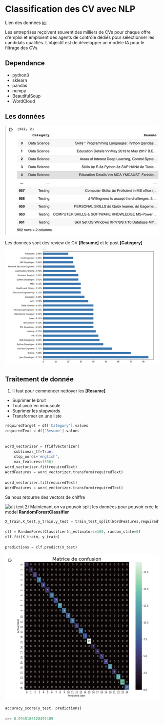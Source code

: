# Classification des CV avec NLP

Lien des données [ici](https://drive.google.com/file/d/1UMZm79V_wm2hE1Rq7mkXfR_DmQipB0aM/view?usp=sharing)

Les entreprises reçoivent souvent des milliers de CVs pour chaque offre d'emploi et emploient des agents de contrôle dédiés pour sélectionner les candidats qualifiés. L'objectif est de développer un modèle IA pour le filtrage des CVs.

## Dependance
- python3
- sklearn
- pandas 
- numpy
- BeautifulSoup
- WordCloud

## Les données

![alt text](img/vue_df.png "Logo Title Text 1")

Les données sont des review de CV **[Resume]** et le post **[Category]**

![alt text](img/value.png "Logo Title Text 1")


## Traitement de donnée 
1) Il faut pour commencer nettoyer les **[Resume]**
- Suprimer le bruit
- Tout avoir en minuscule
- Suprimer les stopwords
- Transformer en une liste

```python
requiredTarget = df['Category'].values
requiredText = df['Resume'].values


word_vectorizer = TfidfVectorizer(
    sublinear_tf=True,
    stop_words='english',
    max_features=1500)
word_vectorizer.fit(requiredText)
WordFeatures = word_vectorizer.transform(requiredText)

word_vectorizer.fit(requiredText)
WordFeatures = word_vectorizer.transform(requiredText)
````
Sa nous retourne des vectors de chiffre 

![alt text](img/clean_review.png "Logo Title Text 1")
2) Maintenant on va pouvoir split les données pour pouvoir crée le model **RandomForestClassifier**


```python
X_train,X_test,y_train,y_test = train_test_split(WordFeatures,requiredTarget,random_state=0, test_size=0.2)

clf = RandomForestClassifier(n_estimators=100, random_state=0)
clf.fit(X_train, y_train)

predictions = clf.predict(X_test)
```

![alt text](img/confusion_RF.png "Logo Title Text 1")

```python
accuracy_score(y_test, predictions)

>>> 0.9948186528497409
```

